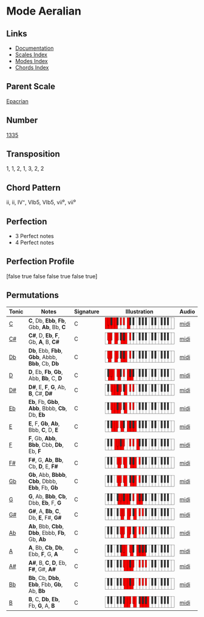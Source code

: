 # Mode Aeralian

## Links

- [Documentation](README.md)
- [Scales Index](Scales.md)
- [Modes Index](Modes.md)
- [Chords Index](Chords.md)

## Parent Scale

[Epacrian](ScaleEpacrian.md)

## Number

[1335](https://ianring.com/musictheory/scales/1335)

## Transposition

1, 1, 2, 1, 3, 2, 2

## Chord Pattern

ii, ii, IV⁺, VIb5, VIb5, vii⁰, vii⁰

## Perfection

- 3 Perfect notes
- 4 Perfect notes

## Perfection Profile

[false true false false true false true]

## Permutations

| Tonic | Notes | Signature | Illustration | Audio |
|-------|-------|-----------|--------------|-------|
| [C](ModeCNaturalAeralian.md) | **C**, Db, **Ebb**, **Fb**, Gbb, **Ab**, Bb, **C** | C | ![CNaturalAeralian](ModeCNaturalAeralian.png) | [midi](https://github.com/edipermadi/music/blob/main/docs/ModeCNaturalAeralian.mid?raw=true) |
| [C#](ModeCSharpAeralian.md) | **C#**, D, **Eb**, **F**, Gb, **A**, B, **C#** | C | ![CSharpAeralian](ModeCSharpAeralian.png) | [midi](https://github.com/edipermadi/music/blob/main/docs/ModeCSharpAeralian.mid?raw=true) |
| [Db](ModeDFlatAeralian.md) | **Db**, Ebb, **Fbb**, **Gbb**, Abbb, **Bbb**, Cb, **Db** | C | ![DFlatAeralian](ModeDFlatAeralian.png) | [midi](https://github.com/edipermadi/music/blob/main/docs/ModeDFlatAeralian.mid?raw=true) |
| [D](ModeDNaturalAeralian.md) | **D**, Eb, **Fb**, **Gb**, Abb, **Bb**, C, **D** | C | ![DNaturalAeralian](ModeDNaturalAeralian.png) | [midi](https://github.com/edipermadi/music/blob/main/docs/ModeDNaturalAeralian.mid?raw=true) |
| [D#](ModeDSharpAeralian.md) | **D#**, E, **F**, **G**, Ab, **B**, C#, **D#** | C | ![DSharpAeralian](ModeDSharpAeralian.png) | [midi](https://github.com/edipermadi/music/blob/main/docs/ModeDSharpAeralian.mid?raw=true) |
| [Eb](ModeEFlatAeralian.md) | **Eb**, Fb, **Gbb**, **Abb**, Bbbb, **Cb**, Db, **Eb** | C | ![EFlatAeralian](ModeEFlatAeralian.png) | [midi](https://github.com/edipermadi/music/blob/main/docs/ModeEFlatAeralian.mid?raw=true) |
| [E](ModeENaturalAeralian.md) | **E**, F, **Gb**, **Ab**, Bbb, **C**, D, **E** | C | ![ENaturalAeralian](ModeENaturalAeralian.png) | [midi](https://github.com/edipermadi/music/blob/main/docs/ModeENaturalAeralian.mid?raw=true) |
| [F](ModeFNaturalAeralian.md) | **F**, Gb, **Abb**, **Bbb**, Cbb, **Db**, Eb, **F** | C | ![FNaturalAeralian](ModeFNaturalAeralian.png) | [midi](https://github.com/edipermadi/music/blob/main/docs/ModeFNaturalAeralian.mid?raw=true) |
| [F#](ModeFSharpAeralian.md) | **F#**, G, **Ab**, **Bb**, Cb, **D**, E, **F#** | C | ![FSharpAeralian](ModeFSharpAeralian.png) | [midi](https://github.com/edipermadi/music/blob/main/docs/ModeFSharpAeralian.mid?raw=true) |
| [Gb](ModeGFlatAeralian.md) | **Gb**, Abb, **Bbbb**, **Cbb**, Dbbb, **Ebb**, Fb, **Gb** | C | ![GFlatAeralian](ModeGFlatAeralian.png) | [midi](https://github.com/edipermadi/music/blob/main/docs/ModeGFlatAeralian.mid?raw=true) |
| [G](ModeGNaturalAeralian.md) | **G**, Ab, **Bbb**, **Cb**, Dbb, **Eb**, F, **G** | C | ![GNaturalAeralian](ModeGNaturalAeralian.png) | [midi](https://github.com/edipermadi/music/blob/main/docs/ModeGNaturalAeralian.mid?raw=true) |
| [G#](ModeGSharpAeralian.md) | **G#**, A, **Bb**, **C**, Db, **E**, F#, **G#** | C | ![GSharpAeralian](ModeGSharpAeralian.png) | [midi](https://github.com/edipermadi/music/blob/main/docs/ModeGSharpAeralian.mid?raw=true) |
| [Ab](ModeAFlatAeralian.md) | **Ab**, Bbb, **Cbb**, **Dbb**, Ebbb, **Fb**, Gb, **Ab** | C | ![AFlatAeralian](ModeAFlatAeralian.png) | [midi](https://github.com/edipermadi/music/blob/main/docs/ModeAFlatAeralian.mid?raw=true) |
| [A](ModeANaturalAeralian.md) | **A**, Bb, **Cb**, **Db**, Ebb, **F**, G, **A** | C | ![ANaturalAeralian](ModeANaturalAeralian.png) | [midi](https://github.com/edipermadi/music/blob/main/docs/ModeANaturalAeralian.mid?raw=true) |
| [A#](ModeASharpAeralian.md) | **A#**, B, **C**, **D**, Eb, **F#**, G#, **A#** | C | ![ASharpAeralian](ModeASharpAeralian.png) | [midi](https://github.com/edipermadi/music/blob/main/docs/ModeASharpAeralian.mid?raw=true) |
| [Bb](ModeBFlatAeralian.md) | **Bb**, Cb, **Dbb**, **Ebb**, Fbb, **Gb**, Ab, **Bb** | C | ![BFlatAeralian](ModeBFlatAeralian.png) | [midi](https://github.com/edipermadi/music/blob/main/docs/ModeBFlatAeralian.mid?raw=true) |
| [B](ModeBNaturalAeralian.md) | **B**, C, **Db**, **Eb**, Fb, **G**, A, **B** | C | ![BNaturalAeralian](ModeBNaturalAeralian.png) | [midi](https://github.com/edipermadi/music/blob/main/docs/ModeBNaturalAeralian.mid?raw=true) |
